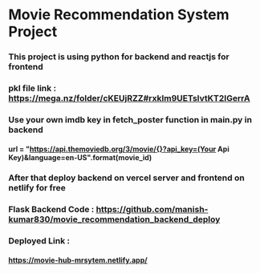 # Movie Recommendation System Project

### This  project is using python for backend and reactjs for frontend

### pkl file link : https://mega.nz/folder/cKEUjRZZ#rxkIm9UETslvtKT2IGerrA

### Use your own imdb key in fetch_poster function in main.py in backend

#### url = "https://api.themoviedb.org/3/movie/{}?api_key=(Your Api Key)&language=en-US".format(movie_id)

### After that deploy backend on vercel server and frontend on netlify for free

### Flask Backend Code : https://github.com/manish-kumar830/movie_recommendation_backend_deploy

### Deployed Link :

#### https://movie-hub-mrsytem.netlify.app/
